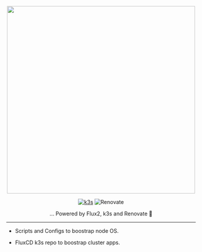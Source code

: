 <p align="center">
<img src="https://user-images.githubusercontent.com/1724149/210882975-93be689e-2244-4de9-a3a0-1500f9263927.png" width="500">
</p>

<div align="center">  

[![k3s](https://img.shields.io/badge/k3s-v1.24.4-blue?style=for-the-badge&logo=kubernetes&logoColor=white)](https://k3s.io/)
![Renovate](https://img.shields.io/github/actions/workflow/status/zaggash/homelab/run-renovate.yaml?label=renovate&logo=RenovateBot&logoColor=white&style=for-the-badge)  

... Powered by Flux2, k3s and Renovate 🤖

  
</div>  


---
  
- Scripts and Configs to boostrap node OS.  

- FluxCD k3s repo to boostrap cluster apps.  
